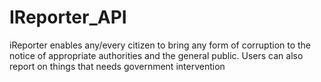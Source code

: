 # IReporter_API
iReporter enables any/every citizen to bring any form of corruption to the notice of appropriate authorities and the general public. Users can also report on things that needs government intervention
